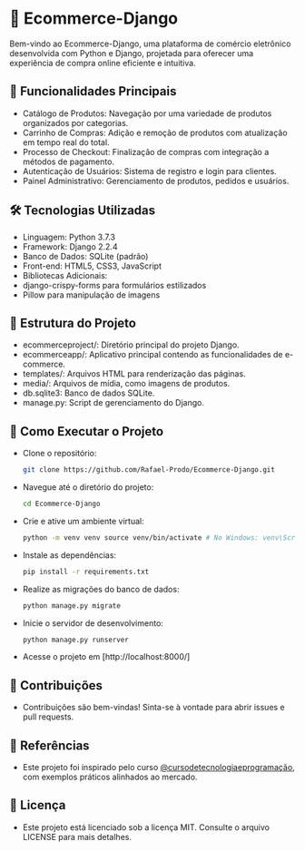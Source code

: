 # 🛒 Ecommerce-Django

Bem-vindo ao Ecommerce-Django, uma plataforma de comércio eletrônico desenvolvida com Python e Django, projetada para oferecer uma experiência de compra online eficiente e intuitiva.

## 🚀 Funcionalidades Principais

- Catálogo de Produtos: Navegação por uma variedade de produtos organizados por categorias.
- Carrinho de Compras: Adição e remoção de produtos com atualização em tempo real do total.
- Processo de Checkout: Finalização de compras com integração a métodos de pagamento.
- Autenticação de Usuários: Sistema de registro e login para clientes.
- Painel Administrativo: Gerenciamento de produtos, pedidos e usuários.

## 🛠️ Tecnologias Utilizadas

- Linguagem: Python 3.7.3
- Framework: Django 2.2.4
- Banco de Dados: SQLite (padrão)
- Front-end: HTML5, CSS3, JavaScript
- Bibliotecas Adicionais:
- django-crispy-forms para formulários estilizados
- Pillow para manipulação de imagens
  
## 📂 Estrutura do Projeto

- ecommerceproject/: Diretório principal do projeto Django.
- ecommerceapp/: Aplicativo principal contendo as funcionalidades de e-commerce.
- templates/: Arquivos HTML para renderização das páginas.
- media/: Arquivos de mídia, como imagens de produtos.
- db.sqlite3: Banco de dados SQLite.
- manage.py: Script de gerenciamento do Django.

## 🚀 Como Executar o Projeto
  
- Clone o repositório:
  
  ```bash
  git clone https://github.com/Rafael-Prodo/Ecommerce-Django.git

- Navegue até o diretório do projeto:

    ```bash
  cd Ecommerce-Django
  
- Crie e ative um ambiente virtual: 

  ```bash
  python -m venv venv source venv/bin/activate # No Windows: venv\Scripts\activate.bat
  
- Instale as dependências:

    ```bash
  pip install -r requirements.txt
  
- Realize as migrações do banco de dados:

    ```bash
  python manage.py migrate
  
- Inicie o servidor de desenvolvimento:

    ```bash
  python manage.py runserver
  
- Acesse o projeto em [http://localhost:8000/]

  

## 🤝 Contribuições

- Contribuições são bem-vindas! Sinta-se à vontade para abrir issues e pull requests.
  

## 📖 Referências

- Este projeto foi inspirado pelo curso [@cursodetecnologiaeprogramação](https://www.youtube.com/@cursodetecnologiaeprogramação), com exemplos práticos alinhados ao mercado.
  

## 📝 Licença

- Este projeto está licenciado sob a licença MIT. Consulte o arquivo LICENSE para mais detalhes.
